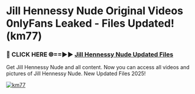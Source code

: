 # Jill Hennessy Nude Original Videos 0nlyFans Leaked - Files Updated! (km77)

<h3>🔴 CLICK HERE 🌐==►► <a href="https://tinyurl.com/yc6ubb5a" rel="nofollow">Jill Hennessy Nude Updated Files</a></h3>

Get Jill Hennessy Nude and all content. Now you can access all videos and pictures of Jill Hennessy Nude. New Updated Files 2025!

[![km77](https://i.imgur.com/7eu0CRL.gif)](https://tinyurl.com/yc6ubb5a)
